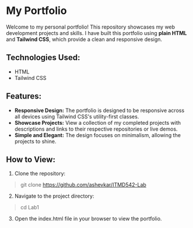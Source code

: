 # My Portfolio

Welcome to my personal portfolio! This repository showcases my web development projects and skills. I have built this portfolio using **plain HTML** and **Tailwind CSS**, which provide a clean and responsive design.

## Technologies Used:
- HTML
- Tailwind CSS

## Features:
- **Responsive Design:** The portfolio is designed to be responsive across all devices using Tailwind CSS's utility-first classes.
- **Showcase Projects:** View a collection of my completed projects with descriptions and links to their respective repositories or live demos.
- **Simple and Elegant:** The design focuses on minimalism, allowing the projects to shine.

## How to View:
1. Clone the repository:
> git clone https://github.com/ashevkar/ITMD542-Lab
2. Navigate to the project directory:
> cd Lab1
3. Open the index.html file in your browser to view the portfolio.